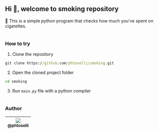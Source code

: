 ## Hi 👋, welcome to smoking repository

🚬 This is a simple python program that checks how much you've spent on cigarettes.

#

### How to try

1. Clone the repository

```cmd
git clone https://github.com/phtoselli/smoking.git
```

2. Open the cloned project folder

```cmd
cd smoking
```

3. Run `main.py` file with a python compiler

#

### Author

| [<img src="https://avatars.githubusercontent.com/u/73919445?s=96&v=4"><br><sub>@phtoselli</sub>](https://github.com/phtoselli) |
| :---: |
